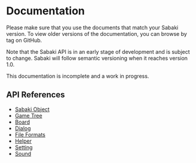 # Documentation

Please make sure that you use the documents that match your Sabaki version. To view older versions of the documentation, you can browse by tag on GitHub.

Note that the Sabaki API is in an early stage of development and is subject to change. Sabaki will follow semantic versioning when it reaches version 1.0.

This documentation is incomplete and a work in progress.

## API References

* [Sabaki Object](sabaki.md)
* [Game Tree](gametree.md)
* [Board](board.md)
* [Dialog](dialog.md)
* [File Formats](fileformats.md)
* [Helper](helper.md)
* [Setting](setting.md)
* [Sound](sound.md)
